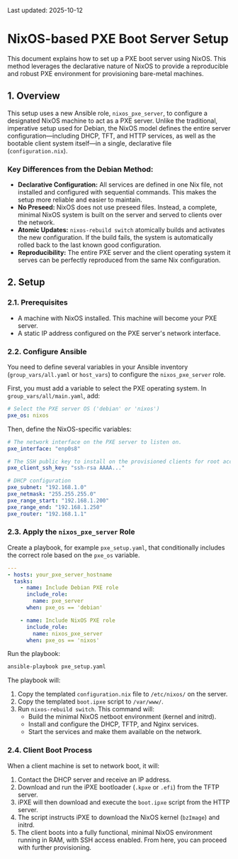 Last updated: 2025-10-12

# NixOS-based PXE Boot Server Setup

This document explains how to set up a PXE boot server using NixOS. This method leverages the declarative nature of NixOS to provide a reproducible and robust PXE environment for provisioning bare-metal machines.

## 1. Overview

This setup uses a new Ansible role, `nixos_pxe_server`, to configure a designated NixOS machine to act as a PXE server. Unlike the traditional, imperative setup used for Debian, the NixOS model defines the entire server configuration—including DHCP, TFT, and HTTP services, as well as the bootable client system itself—in a single, declarative file (`configuration.nix`).

### Key Differences from the Debian Method:

*   **Declarative Configuration:** All services are defined in one Nix file, not installed and configured with sequential commands. This makes the setup more reliable and easier to maintain.
*   **No Preseed:** NixOS does not use preseed files. Instead, a complete, minimal NixOS system is built on the server and served to clients over the network.
*   **Atomic Updates:** `nixos-rebuild switch` atomically builds and activates the new configuration. If the build fails, the system is automatically rolled back to the last known good configuration.
*   **Reproducibility:** The entire PXE server and the client operating system it serves can be perfectly reproduced from the same Nix configuration.

## 2. Setup

### 2.1. Prerequisites

*   A machine with NixOS installed. This machine will become your PXE server.
*   A static IP address configured on the PXE server's network interface.

### 2.2. Configure Ansible

You need to define several variables in your Ansible inventory (`group_vars/all.yaml` or `host_vars`) to configure the `nixos_pxe_server` role.

First, you must add a variable to select the PXE operating system. In `group_vars/all/main.yaml`, add:

```yaml
# Select the PXE server OS ('debian' or 'nixos')
pxe_os: nixos
```

Then, define the NixOS-specific variables:

```yaml
# The network interface on the PXE server to listen on.
pxe_interface: "enp0s8"

# The SSH public key to install on the provisioned clients for root access.
pxe_client_ssh_key: "ssh-rsa AAAA..."

# DHCP configuration
pxe_subnet: "192.168.1.0"
pxe_netmask: "255.255.255.0"
pxe_range_start: "192.168.1.200"
pxe_range_end: "192.168.1.250"
pxe_router: "192.168.1.1"
```

### 2.3. Apply the `nixos_pxe_server` Role

Create a playbook, for example `pxe_setup.yaml`, that conditionally includes the correct role based on the `pxe_os` variable.

```yaml
---
- hosts: your_pxe_server_hostname
  tasks:
    - name: Include Debian PXE role
      include_role:
        name: pxe_server
      when: pxe_os == 'debian'

    - name: Include NixOS PXE role
      include_role:
        name: nixos_pxe_server
      when: pxe_os == 'nixos'
```

Run the playbook:

```bash
ansible-playbook pxe_setup.yaml
```

The playbook will:
1.  Copy the templated `configuration.nix` file to `/etc/nixos/` on the server.
2.  Copy the templated `boot.ipxe` script to `/var/www/`.
3.  Run `nixos-rebuild switch`. This command will:
    *   Build the minimal NixOS netboot environment (kernel and initrd).
    *   Install and configure the DHCP, TFTP, and Nginx services.
    *   Start the services and make them available on the network.

### 2.4. Client Boot Process

When a client machine is set to network boot, it will:
1.  Contact the DHCP server and receive an IP address.
2.  Download and run the iPXE bootloader (`.kpxe` or `.efi`) from the TFTP server.
3.  iPXE will then download and execute the `boot.ipxe` script from the HTTP server.
4.  The script instructs iPXE to download the NixOS kernel (`bzImage`) and initrd.
5.  The client boots into a fully functional, minimal NixOS environment running in RAM, with SSH access enabled. From here, you can proceed with further provisioning.
